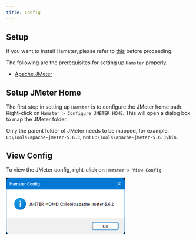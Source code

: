 ```yaml
---
title: Config
---
```


## Setup

If you want to install Hamster, please refer to [this](../../hamster-pro/windows/install.md) before proceeding.

The following are the prerequisites for setting up `Hamster` properly.

- [Apache JMeter](https://jmeter.apache.org)

## Setup JMeter Home

The first step in setting up `Hamster` is to configure the JMeter home path. Right-click on `Hamster > Configure JMETER_HOME`. This will open a dialog box to map the JMeter folder.

Only the parent folder of JMeter needs to be mapped, for example, `C:\Tools\apache-jmeter-5.6.3`, not `C:\Tools\apache-jmeter-5.6.3\bin`.

## View Config

To view the JMeter config, right-click on `Hamster > View Config`.

![View Config](../../../static/assets/windows/Hamster-Windows-View-Config.png)

